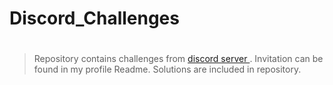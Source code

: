 # Discord_Challenges

#

> Repository contains challenges from <a href = 'https://discord.gg/rTtMsrS'> discord server </a> . Invitation can be found in my profile Readme. Solutions are included in repository. 
